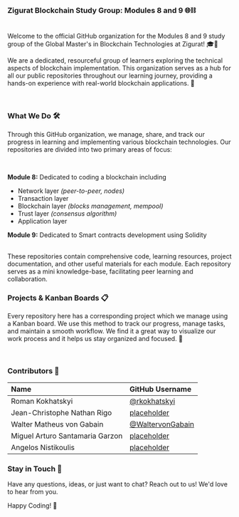 ### Zigurat Blockchain Study Group: Modules 8 and 9 🌐⛓️

<br>
Welcome to the official GitHub organization for the Modules 8 and 9 study group of the Global Master's in Blockchain Technologies at Zigurat! 🎓🎉

We are a dedicated, resourceful group of learners exploring the technical aspects of blockchain implementation. This organization serves as a hub for all our public repositories throughout our learning journey, providing a hands-on experience with real-world blockchain applications. 🚀

<br>

### What We Do 🛠

Through this GitHub organization, we manage, share, and track our progress in learning and implementing various blockchain technologies. Our repositories are divided into two primary areas of focus:

<br>

**Module 8:** Dedicated to coding a blockchain including 

- Network layer _(peer-to-peer, nodes)_
- Transaction layer
- Blockchain layer _(blocks management, mempool)_
- Trust layer  _(consensus algorithm)_
- Application layer


**Module 9:** Dedicated to Smart contracts development using Solidity

<br>
These repositories contain comprehensive code, learning resources, project documentation, and other useful materials for each module. Each repository serves as a mini knowledge-base, facilitating peer learning and collaboration.



### Projects & Kanban Boards 📋

Every repository here has a corresponding project which we manage using a Kanban board. We use this method to track our progress, manage tasks, and maintain a smooth workflow. We find it a great way to visualize our work process and it helps us stay organized and focused. 🎯

<br>

### Contributors 👥




| Name       | GitHub Username |
|:-----------|:---------------|
| Roman Kokhatskyi  | [@rkokhatskyi](https://github.com/rkokhatskyi) |
| Jean-Christophe Nathan Rigo  | [placeholder](https://github.com/placeholder) |
| Walter Matheus von Gabain  | [@WaltervonGabain](https://github.com/WaltervonGabain) |
| Miguel Arturo Santamaria Garzon  | [placeholder](https://github.com/placeholder) |
| Angelos Nistikoulis | [placeholder](https://github.com/placeholder) |





### Stay in Touch 💬

Have any questions, ideas, or just want to chat? Reach out to us! We'd love to hear from you.


Happy Coding! 🚀
